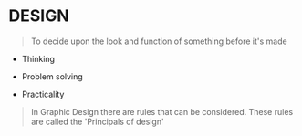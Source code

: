 # DESIGN
> To decide upon the look and function of something before it's made

*   Thinking

*   Problem solving

*   Practicality


> In Graphic Design there are rules that can be considered. These rules are called the 'Principals of design'
